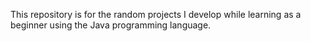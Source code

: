 This repository is for the random projects I develop while learning as a beginner using the Java programming language.
